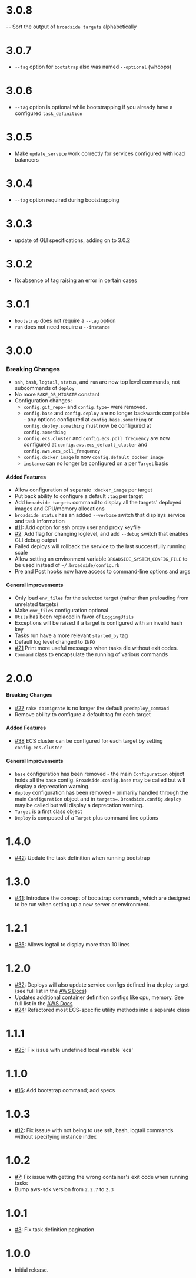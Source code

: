 # 3.0.8
-- Sort the output of `broadside targets` alphabetically

# 3.0.7
- `--tag` option for `bootstrap` also was named `--optional` (whoops)

# 3.0.6
- `--tag` option is optional while bootstrapping if you already have a configured `task_definition`

# 3.0.5
- Make `update_service` work correctly for services configured with load balancers

# 3.0.4
- `--tag` option required during bootstrapping

# 3.0.3
- update of GLI specifications, adding on to 3.0.2

# 3.0.2
- fix absence of tag raising an error in certain cases

# 3.0.1
- `bootstrap` does not require a `--tag` option
- `run` does not need require a `--instance`

# 3.0.0
### Breaking Changes
- `ssh`, `bash`, `logtail`, `status`, and `run` are now top level commands, not subcommands of `deploy`
- No more `RAKE_DB_MIGRATE` constant
- Configuration changes:
  - `config.git_repo=` and `config.type=` were removed.
  - `config.base` and `config.deploy` are no longer backwards compatible - any options configured at `config.base.something` or `config.deploy.something` must now be configured at `config.something`
  - `config.ecs.cluster` and `config.ecs.poll_frequency` are now configured at `config.aws.ecs_default_cluster` and `config.aws.ecs_poll_frequency`
  - `config.docker_image` is now `config.default_docker_image`
  - `instance` can no longer be configured on a per `Target` basis

#### Added Features
- Allow configuration of separate `:docker_image` per target
- Put back ability to configure a default `:tag` per target
- Add `broadside targets` command to display all the targets' deployed images and CPU/memory allocations
- `broadside status` has an added `--verbose` switch that displays service and task information
- [#11](https://github.com/lumoslabs/broadside/issues/11): Add option for ssh proxy user and proxy keyfile
- [#2](https://github.com/lumoslabs/broadside/issues/2): Add flag for changing loglevel, and add `--debug` switch that enables GLI debug output
- Failed deploys will rollback the service to the last successfully running scale
- Allow setting an environment variable `BROADSIDE_SYSTEM_CONFIG_FILE` to be used instead of `~/.broadside/config.rb`
- Pre and Post hooks now have access to command-line options and args

#### General Improvements
- Only load `env_files` for the selected target (rather than preloading from unrelated targets)
- Make `env_files` configuration optional
- `Utils` has been replaced in favor of `LoggingUtils`
- Exceptions will be raised if a target is configured with an invalid hash key
- Tasks run have a more relevant `started_by` tag
- Default log level changed to `INFO`
- [#21](https://github.com/lumoslabs/broadside/issues/21) Print more useful messages when tasks die without exit codes.
- `Command` class to encapsulate the running of various commands

# 2.0.0
#### Breaking Changes
- [#27](https://github.com/lumoslabs/broadside/issues/27) `rake db:migrate` is no longer the default `predeploy_command`
- Remove ability to configure a default tag for each target

#### Added Features
- [#38](https://github.com/lumoslabs/broadside/issues/38) ECS cluster can be configured for each target by setting `config.ecs.cluster`

#### General Improvements
- `base` configuration has been removed - the main `Configuration` object holds all the `base` config. `Broadside.config.base` may be called but will display a deprecation warning.
- `deploy` configuration has been removed - primarily handled through the main `Configuration` object and in `targets=`. `Broadside.config.deploy` may be called but will display a deprecation warning.
- `Target` is a first class object
- `Deploy` is composed of a `Target` plus command line options

# 1.4.0
- [#42](https://github.com/lumoslabs/broadside/pull/42/files): Update the task definition when running bootstrap

# 1.3.0
- [#41](https://github.com/lumoslabs/broadside/pull/41/files): Introduce the concept of bootstrap commands, which are designed to be run when setting up a new server or environment.

# 1.2.1
- [#35](https://github.com/lumoslabs/broadside/pull/35/files): Allows logtail to display more than 10 lines

# 1.2.0
- [#32](https://github.com/lumoslabs/broadside/pull/32): Deploys will also update service configs defined in a deploy target (see full list in the [AWS Docs](https://docs.aws.amazon.com/sdkforruby/api/Aws/ECS/Client.html#create_service-instance_method))
- Updates additional container definition configs like cpu, memory. See full list in the [AWS Docs](https://docs.aws.amazon.com/sdkforruby/api/Aws/ECS/Client.html#register_task_definition-instance_method)
- [#24](https://github.com/lumoslabs/broadside/pull/24): Refactored most ECS-specific utility methods into a separate class

# 1.1.1
- [#25](https://github.com/lumoslabs/broadside/issues/25): Fix issue with undefined local variable 'ecs'

# 1.1.0
- [#16](https://github.com/lumoslabs/broadside/pull/16): Add bootstrap command; add specs

# 1.0.3
- [#12](https://github.com/lumoslabs/broadside/issues/12): Fix isssue with not being to use ssh, bash, logtail commands without specifying instance index

# 1.0.2
- [#7](https://github.com/lumoslabs/broadside/issues/7): Fix issue with getting the wrong container's exit code when running tasks
- Bump aws-sdk version from `2.2.7` to `2.3`

# 1.0.1
- [#3](https://github.com/lumoslabs/broadside/issues/3): Fix task definition pagination

# 1.0.0
- Initial release.

